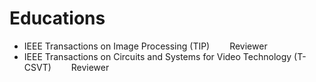 # Educations
- IEEE Transactions on Image Processing (TIP) &emsp;&emsp;Reviewer  
- IEEE Transactions on Circuits and Systems for Video Technology (T-CSVT) &emsp;&emsp;Reviewer
